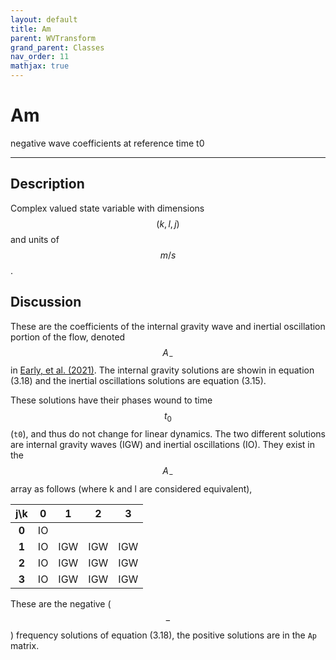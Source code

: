 ```yaml
---
layout: default
title: Am
parent: WVTransform
grand_parent: Classes
nav_order: 11
mathjax: true
---
```


#  Am

negative wave coefficients at reference time t0


---

## Description
Complex valued state variable with dimensions $$(k,l,j)$$ and units of $$m/s$$.

## Discussion

These are the coefficients of the internal gravity wave and inertial oscillation portion of the flow, denoted  $$A_-$$ in [Early, et al. (2021)](https://doi.org/10.1017/jfm.2020.995). The internal gravity solutions are showin in equation (3.18) and the inertial oscillations solutions are equation (3.15).

These solutions have their phases wound to time $$t_0$$ (`t0`), and thus do not change for linear dynamics. The two different solutions are internal gravity waves (IGW) and inertial oscillations (IO). They exist in the $$A_-$$ array as follows (where k and l are considered equivalent),

|  j\k  | **0** | **1** | **2** | **3** |
|:-----:|:-----:|:-----:|:-----:|:-----:|
| **0** |IO|     |     |     |
| **1** |IO| IGW | IGW | IGW |
| **2** |IO| IGW | IGW | IGW |
| **3** |IO| IGW | IGW | IGW |

These are the negative ($$-$$) frequency solutions of equation (3.18), the positive solutions are in the `Ap` matrix.

